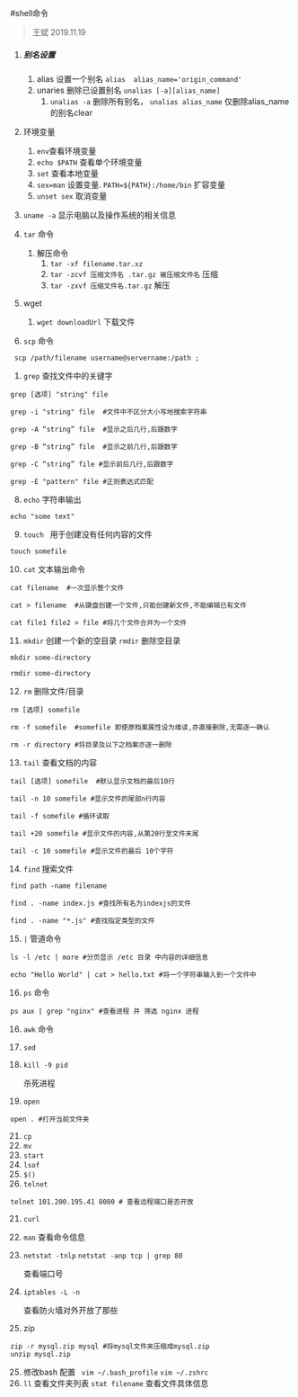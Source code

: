 #shell命令

> 王斌 2019.11.19

1. ##### **别名设置**

   1. alias 设置一个别名 `alias  alias_name='origin_command'`
   2. unaries 删除已设置别名 `unalias [-a][alias_name]`    
      1.  `unalias -a` 删除所有别名， `unalias alias_name` 仅删除alias_name的别名clear

2. 环境变量

   1. `env`查看环境变量
   2. `echo $PATH` 查看单个环境变量
   3. `set` 查看本地变量
   4. `sex=man` 设置变量. `PATH=${PATH}:/home/bin` 扩容变量
   5. `unset sex` 取消变量 

3. `uname -a` 显示电脑以及操作系统的相关信息

4. `tar` 命令

   1. 解压命令
      1. `tar -xf filename.tar.xz`
      2. `tar -zcvf 压缩文件名 .tar.gz 被压缩文件名` 压缩
      3. `tar -zxvf 压缩文件名.tar.gz` 解压

5. wget

   1. `wget downloadUrl` 下载文件

6. `scp` 命令

```
 scp /path/filename username@servername:/path ;
```



1. `grep` 查找文件中的关键字

```shell
grep [选项] "string" file

grep -i "string" file  #文件中不区分大小写地搜索字符串

grep -A “string” file  #显示之后几行,后跟数字

grep -B “string” file  #显示之前几行,后跟数字

grep -C “string” file #显示前后几行,后跟数字

grep -E "pattern" file #正则表达式匹配

```

8. `echo` 字符串输出

```shell
echo "some text"
```

9. `touch ` 用于创建没有任何内容的文件

```shell
touch somefile
```

10. `cat` 文本输出命令

```shell
cat filename  #一次显示整个文件

cat > filename  #从键盘创建一个文件,只能创建新文件,不能编辑已有文件

cat file1 file2 > file #将几个文件合并为一个文件

```

11. `mkdir` 创建一个新的空目录   `rmdir` 删除空目录

``` shell
mkdir some-directory

rmdir some-directory
```

12. `rm` 删除文件/目录

```shell
rm [选项] somefile

rm -f somefile  #somefile 即使原档案属性设为维读,亦直接删除,无需逐一确认

rm -r directory #将目录及以下之档案亦逐一删除
```

13. `tail` 查看文档的内容

```shell
tail [选项] somefile  #默认显示文档的最后10行

tail -n 10 somefile #显示文件的尾部n行内容

tail -f somefile #循环读取

tail +20 somefile #显示文件的内容,从第20行至文件末尾

tail -c 10 somefile #显示文件的最后 10个字符
```

14. `find` 搜索文件

```shell
find path -name filename

find . -name index.js #查找所有名为indexjs的文件 

find . -name "*.js" #查找指定类型的文件
```

15. `|` 管道命令

```shell
ls -l /etc | more #分页显示 /etc 目录 中内容的详细信息

echo "Hello World" | cat > hello.txt #将一个字符串输入到一个文件中
```

16. `ps` 命令

```shell
ps aux | grep "nginx" #查看进程 并 筛选 nginx 进程

```

16. `awk` 命令

17. `sed` 

18. `kill -9 pid` 

    杀死进程

19. `open`

```shell
open . #打开当前文件夹
```

21. `cp`  
22. `mv` 
23. `start`
24. `lsof`
25. `$()`
26. `telnet`

```shell
telnet 101.200.195.41 8080 # 查看远程端口是否开放
```

21. `curl`

22. `man` 查看命令信息

23. `netstat -tnlp`    `netstat -anp tcp | grep 80`

    查看端口号

24. `iptables -L -n` 

    查看防火墙对外开放了那些

25. zip

```shell
zip -r mysql.zip mysql #将mysql文件夹压缩成mysql.zip
unzip mysql.zip
```

25. 修改bash 配置 ` vim ~/.bash_profile`   `vim ~/.zshrc`
26. `ll` 查看文件夹列表  `stat filename` 查看文件具体信息

